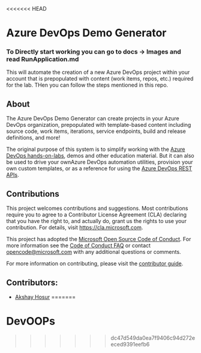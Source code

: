 <<<<<<< HEAD
# Azure DevOps Demo Generator
### To Directly start working you can go to docs -> Images and read RunApplication.md

This will automate the creation of a new Azure DevOps project within your account that is prepopulated with content (work items, repos, etc.) required for the lab. THen you can follow the steps mentioned in this repo.

## About

The Azure DevOps Demo Generator can create projects in your Azure DevOps organization, prepopulated with template-based content including source code, work items, iterations, service endpoints, build and release definitions, and more!

The original purpose of this system is to simplify working with the [Azure DevOps hands-on-labs](https://www.azuredevopslabs.com), demos and other education material. But it can also be used to drive your ownAzure DevOps automation utilities, provision your own custom templates, or as a reference for using the [Azure DevOps REST APIs](https://learn.microsoft.com/en-us/rest/api/azure/devops/).

## Contributions

This project welcomes contributions and suggestions.  Most contributions require you to agree to a Contributor License Agreement (CLA) declaring that you have the right to, and actually do, grant us the rights to use your contribution. For details, visit https://cla.microsoft.com.

This project has adopted the [Microsoft Open Source Code of Conduct](https://opensource.microsoft.com/codeofconduct/). For more information see the [Code of Conduct FAQ](https://opensource.microsoft.com/codeofconduct/faq/) or contact [opencode@microsoft.com](mailto:opencode@microsoft.com) with any additional questions or comments.

For more information on contributing, please visit the [contributor guide](./CONTRIBUTING.md).

## Contributors:

- [Akshay Hosur](https://github.com/akshay-online)
=======
# DevOOPs
>>>>>>> dc47d549da0ea7f9406c94d272eeced9391eefb6
